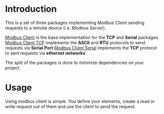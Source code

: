 # Introduction
This is a set of three packages implementing Modbus Client sending requests to a remote device (i.e. Modbus Server).

[Modbus Client](https://pub.dev/packages/modbus_client) is the base implementation for the **TCP** and **Serial** packages.
[Modbus Client TCP](https://pub.dev/packages/modbus_client_tcp) implements the **ASCII** and **RTU** protocols to send requests via **Serial Port**
[Modbus Client Serial](https://pub.dev/packages/modbus_client_serial) implements the **TCP** protocol to sent requests via **ethernet networks**.

The split of the packages is done to minimize dependencies on your project.

# Usage

Using modbus client is simple. You define your elements, create a read or write request out of them and use the client to send the request. 
```dart
```